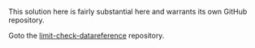 This solution here is fairly substantial here and warrants its own GitHub repository.

Goto the [limit-check-datareference](https://github.com/Rick-at-OSIsoft/limit-check-datareference) repository.
